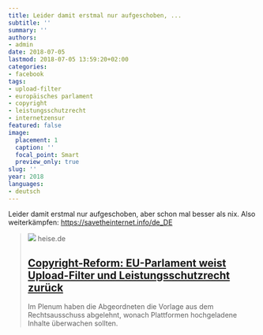 ```yaml
---
title: Leider damit erstmal nur aufgeschoben, ...
subtitle: ''
summary: ''
authors:
- admin
date: 2018-07-05
lastmod: 2018-07-05 13:59:20+02:00
categories:
- facebook
tags:
- upload-filter
- europäisches parlament
- copyright
- leistungsschutzrecht
- internetzensur
featured: false
image:
  placement: 1
  caption: ''
  focal_point: Smart
  preview_only: true
slug: ''
year: 2018
languages:
- deutsch
---
```


Leider damit erstmal nur aufgeschoben, aber schon mal besser als nix. Also weiterkämpfen: https://savetheinternet.info/de_DE
> [![](https://heise.cloudimg.io/bound/1200x1200/q85.png-lossy-85.webp-lossy-85.foil1/_www-heise-de_/imgs/18/2/4/5/6/3/2/1/EU-Justiz-52477ad5711cbcfe-1d5dbfee94bae782-21efff124fb75f0a-08dc01ce98c565f2.png)](https://www.heise.de/newsticker/meldung/Copyright-Reform-EU-Parlament-weist-Upload-Filter-und-Leistungsschutzrecht-zurueck-4100485.html)
> heise.de
> ## [Copyright-Reform: EU-Parlament weist Upload-Filter und Leistungsschutzrecht zurück](https://www.heise.de/newsticker/meldung/Copyright-Reform-EU-Parlament-weist-Upload-Filter-und-Leistungsschutzrecht-zurueck-4100485.html)
>
>Im Plenum haben die Abgeordneten die Vorlage aus dem Rechtsausschuss abgelehnt, wonach Plattformen hochgeladene Inhalte überwachen sollten.